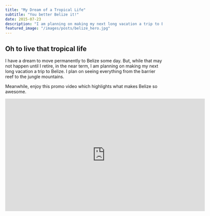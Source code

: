 ```yaml
---
title: "My Dream of a Tropical Life"
subtitle: "You better Belize it!"
date: 2015-07-23
description: "I am planning on making my next long vacation a trip to Belize. I plan on seeing everything from the barrier reef to the jungle mountains."
featured_image: "/images/posts/belize_hero.jpg"
---
```


## Oh to live that tropical life

I have a dream to move permanently to Belize some day. But, while that may not happen until I retire, in the near term, I am planning on making my next long vacation a trip to Belize. I plan on seeing everything from the barrier reef to the jungle mountains.

Meanwhile, enjoy this promo video which highlights what makes Belize so awesome.

<iframe src="https://player.vimeo.com/video/66762169" width="640" height="360" frameborder="0" allowfullscreen></iframe>
